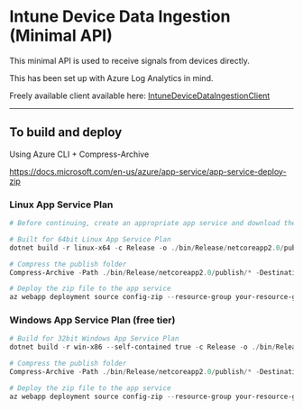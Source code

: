 # Intune Device Data Ingestion (Minimal API)
This minimal API is used to receive signals from devices directly. 

This has been set up with Azure Log Analytics in mind.

Freely available client available here: [IntuneDeviceDataIngestionClient](https://github.com/1-chris/IntuneDeviceDataIngestionClient)

------------------
## To build and deploy

Using Azure CLI + Compress-Archive 

https://docs.microsoft.com/en-us/azure/app-service/app-service-deploy-zip

### Linux App Service Plan
```ps1
# Before continuing, create an appropriate app service and download the publish profile from the Azure portal and save it to Properties\PublishProfiles\your-profile.PublishSettings

# Built for 64bit Linux App Service Plan
dotnet build -r linux-x64 -c Release -o ./bin/Release/netcoreapp2.0/publish -p:PublishProfile=your-profile -p:DeployOnBuild=true

# Compress the publish folder
Compress-Archive -Path ./bin/Release/netcoreapp2.0/publish/* -DestinationPath ./bin/Release/netcoreapp2.0/publish.zip -Force

# Deploy the zip file to the app service
az webapp deployment source config-zip --resource-group your-resource-group --name your-app-service --src ./bin/Release/netcoreapp2.0/publish.zip
```

### Windows App Service Plan (free tier)
```ps1
# Build for 32bit Windows App Service Plan
dotnet build -r win-x86 --self-contained true -c Release -o ./bin/Release/netcoreapp2.0/publish -p:PublishProfile=your-profile -p:DeployOnBuild=true

# Compress the publish folder
Compress-Archive -Path ./bin/Release/netcoreapp2.0/publish/* -DestinationPath ./bin/Release/netcoreapp2.0/publish.zip -Force

# Deploy the zip file to the app service
az webapp deployment source config-zip --resource-group your-resource-group --name your-app-service --src ./bin/Release/netcoreapp2.0/publish.zip
```

